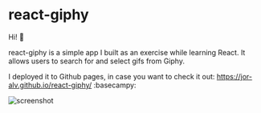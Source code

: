 # react-giphy

Hi! :wave:

react-giphy is a simple app I built as an exercise while learning React. It allows users to search for and select gifs from Giphy.

I deployed it to Github pages, in case you want to check it out: https://jor-alv.github.io/react-giphy/ :basecampy:

![screenshot](https://github.com/jor-alv/react-giphy/tree/master/assets/screenshot-react-giphy.png?raw=true)
